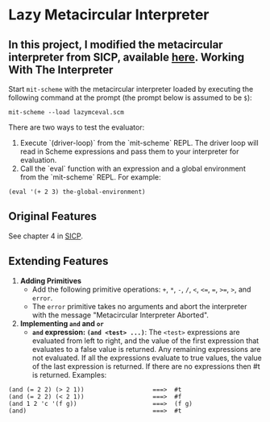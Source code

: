 Lazy Metacircular Interpreter
===================
In this project, I modified the **metacircular interpreter** from SICP, available <a href="http://mitpress.mit.edu/sicp/code/ch4-mceval.scm">here</a>.
Working With The Interpreter
-------------------
Start `mit-scheme` with the metacircular interpreter loaded by executing the following command at the prompt (the prompt below is assumed to be `$`):

`mit-scheme --load lazymceval.scm`

There are two ways to test the evaluator:
<ol>
	<li>Execute `(driver-loop)` from the `mit-scheme` REPL. The driver loop will read in Scheme expressions and pass them to your interpreter for evaluation.</li>
	<li>Call the `eval` function with an expression and a global environment from the `mit-scheme` REPL. For example:</li>
</ol>

    (eval '(+ 2 3) the-global-environment)

Original Features
-------------------

See chapter 4 in <a href="https://sicpebook.files.wordpress.com/2011/06/sicp.pdf">SICP</a>.

Extending Features
-------------------

 1. **Adding Primitives**
	- Add the following primitive operations:  `+`, `*`, `-`, `/`, `<`, `<=`, `=`, `>=`, `>`, and `error`.
	- The `error` primitive takes no arguments and abort the interpreter with the message "Metacircular Interpreter Aborted".
 2. **Implementing `and` and `or`**
	- **`and` expression: ` (and <test> ...) `**:
The `<test>` expressions are evaluated from left to right, and the value of the first expression that evaluates to a false value is returned. Any remaining expressions are not evaluated. If all the expressions evaluate to true values, the value of the last expression is returned. If there are no expressions then #t is returned.
Examples: 
```
(and (= 2 2) (> 2 1))                   ===>  #t
(and (= 2 2) (< 2 1))                   ===>  #f
(and 1 2 'c '(f g))                     ===>  (f g)
(and)                                   ===>  #t
```
